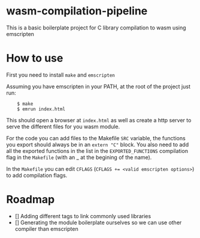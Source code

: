 # wasm-compilation-pipeline

This is a basic boilerplate project for C library compilation to wasm using emscripten

# How to use

First you need to install `make` and `emscripten`

Assuming you have emscripten in your PATH, at the root of the project just run:
```
    $ make
    $ emrun index.html
```

This should open a browser at `index.html` as well as create a http server to serve the different files for you wasm module.

For the code you can add files to the Makefile `SRC` variable, the functions you export should always be in an `extern "C"` block.
You also need to add all the exported functions in the list in the `EXPORTED_FUNCTIONS` compilation flag in the `Makefile` (with an _ at the begining of the name).

In the `Makefile` you can edit `CFLAGS` (`CFLAGS += <valid emscripten options>`) to add compilation flags.

# Roadmap

- [] Adding different tags to link commonly used libraries
- [] Generating the module boilerplate ourselves so we can use other compiler than emscripten
